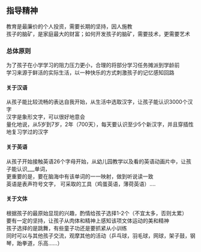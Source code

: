 ## 指导精神
教育是最廉价的个人投资，需要长期的坚持，因人施教     
孩子的脑矿，是家庭最大的财富；如何开发孩子的脑矿，需要技术，更需要艺术   

### 总体原则   
为了孩子在小学学习的阻力压力更小，合理的将部分学习任务摊派到学龄前     
学习来源于鲜活的实际生活，以一种快乐的方式刺激孩子的记忆感知回路   

#### 关于汉语
从孩子能比较流畅的表达自我开始，从生活中选取汉字，让孩子能认识3000个汉字   
汉字是象形文字，可以很好地意会   
量化地说，从5岁到7岁，2年（700天），每天要认识至少5个新汉字，并且穿插性地复习学过的汉字  

#### 关于英语
从孩子开始接触英语26个字母开始，从幼儿园教学以及看的英语动画片中，让孩子能认识___单词，   
更重要的是，要在脑海中有该单词的一一映射，做到听说读一致    
英语是表声符号文字，
可采取的工具（鸡蛋英语，薄荷英语）....     

#### 关于文体
根据孩子的最原始显现的兴趣，酌情给孩子选择1-2个（不宜太多，否则太累）   
要有一定的坚持，让孩子从肉体和精神上感知该项文体运动的美和精神     
孩子选择的是跳舞，有些童子功还是要抓紧从小训练     
同时可以与其他孩子交流，观摩其他的活动（乒乓球，羽毛球，网球，架子鼓，钢琴，跆拳道，乐高……）
